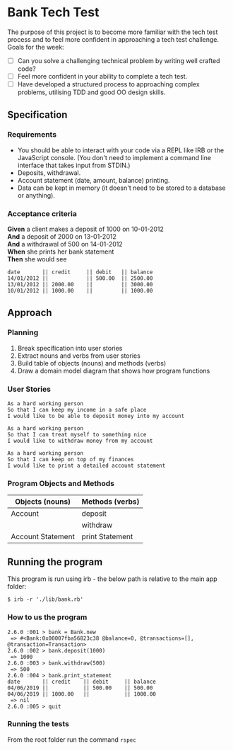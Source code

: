# Bank Tech Test
The purpose of this project is to become more familiar with the tech test process and to feel more confident in approaching a tech test challenge. 
Goals for the week:
- [ ] Can you solve a challenging technical problem by writing well crafted code?
- [ ] Feel more confident in your ability to complete a tech test.
- [ ] Have developed a structured process to approaching complex problems, utilising TDD and good OO design skills.

## Specification

### Requirements

* You should be able to interact with your code via a REPL like IRB or the JavaScript console.  (You don't need to implement a command line interface that takes input from STDIN.)
* Deposits, withdrawal.
* Account statement (date, amount, balance) printing.
* Data can be kept in memory (it doesn't need to be stored to a database or anything).

### Acceptance criteria

**Given** a client makes a deposit of 1000 on 10-01-2012  
**And** a deposit of 2000 on 13-01-2012  
**And** a withdrawal of 500 on 14-01-2012  
**When** she prints her bank statement  
**Then** she would see

```
date       || credit     || debit   || balance
14/01/2012 ||            || 500.00  || 2500.00
13/01/2012 || 2000.00    ||         || 3000.00
10/01/2012 || 1000.00    ||         || 1000.00
```

## Approach

### Planning
1. Break specification into user stories
2. Extract nouns and verbs from user stories
3. Build table of objects (nouns) and methods (verbs)
4. Draw a domain model diagram that shows how program functions


### User Stories
```
As a hard working person
So that I can keep my income in a safe place
I would like to be able to deposit money into my account

As a hard working person
So that I can treat myself to something nice
I would like to withdraw money from my account

As a hard working person
So that I can keep on top of my finances
I would like to print a detailed account statement
```

### Program Objects and Methods
| Objects (nouns)  |  Methods (verbs) |
|---|---|
|Account   |deposit|
| |withdraw |
|Account Statement| print Statement | 

## Running the program

This program is run using irb - the below path is relative to the main app folder:
```
$ irb -r './lib/bank.rb'
```

### How to us the program
```
2.6.0 :001 > bank = Bank.new
 => #<Bank:0x00007fba56823c38 @balance=0, @transactions=[], @transaction=Transaction>
2.6.0 :002 > bank.deposit(1000)
 => 1000
2.6.0 :003 > bank.withdraw(500)
 => 500
2.6.0 :004 > bank.print_statement
date       || credit    || debit     || balance
04/06/2019 ||           || 500.00    || 500.00
04/06/2019 || 1000.00   ||           || 1000.00
 => nil
2.6.0 :005 > quit
```

### Running the tests
From the root folder run the command ```rspec``` 

